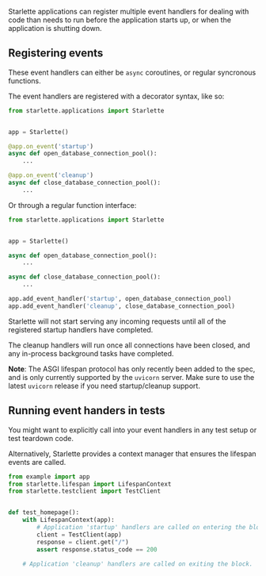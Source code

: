 
Starlette applications can register multiple event handlers for dealing with
code than needs to run before the application starts up, or when the application
is shutting down.

## Registering events

These event handlers can either be `async` coroutines, or regular syncronous
functions.

The event handlers are registered with a decorator syntax, like so:

```python
from starlette.applications import Starlette


app = Starlette()

@app.on_event('startup')
async def open_database_connection_pool():
    ...

@app.on_event('cleanup')
async def close_database_connection_pool():
    ...
```
Or through a regular function interface:

```python
from starlette.applications import Starlette


app = Starlette()

async def open_database_connection_pool():
    ...

async def close_database_connection_pool():
    ...

app.add_event_handler('startup', open_database_connection_pool)
app.add_event_handler('cleanup', close_database_connection_pool)

```

Starlette will not start serving any incoming requests until all of the
registered startup handlers have completed.

The cleanup handlers will run once all connections have been closed, and
any in-process background tasks have completed.

**Note**: The ASGI lifespan protocol has only recently been added to the spec,
and is only currently supported by the `uvicorn` server. Make sure to use the
latest `uvicorn` release if you need startup/cleanup support.

## Running event handers in tests

You might want to explicitly call into your event handlers in any test setup
or test teardown code.

Alternatively, Starlette provides a context manager that ensures the
lifespan events are called.

```python
from example import app
from starlette.lifespan import LifespanContext
from starlette.testclient import TestClient


def test_homepage():
    with LifespanContext(app):
        # Application 'startup' handlers are called on entering the block.
        client = TestClient(app)
        response = client.get("/")
        assert response.status_code == 200

    # Application 'cleanup' handlers are called on exiting the block.
```
